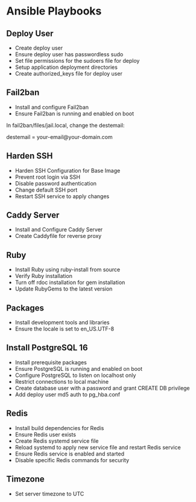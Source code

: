 # Ansible Playbooks

## Deploy User

- Create deploy user
- Ensure deploy user has passwordless sudo
- Set file permissions for the sudoers file for deploy
- Setup application deployment directories
- Create authorized_keys file for deploy user

## Fail2ban

- Install and configure Fail2ban
- Ensure Fail2ban is running and enabled on boot

In fail2ban/files/jail.local, change the destemail:

<Email for sending ban notifications>
destemail = your-email@your-domain.com

## Harden SSH

- Harden SSH Configuration for Base Image
- Prevent root login via SSH
- Disable password authentication
- Change default SSH port
- Restart SSH service to apply changes

## Caddy Server

- Install and Configure Caddy Server
- Create Caddyfile for reverse proxy

## Ruby

- Install Ruby using ruby-install from source
- Verify Ruby installation
- Turn off rdoc installation for gem installation
- Update RubyGems to the latest version

## Packages

- Install development tools and libraries
- Ensure the locale is set to en_US.UTF-8

## Install PostgreSQL 16

- Install prerequisite packages
- Ensure PostgreSQL is running and enabled on boot
- Configure PostgreSQL to listen on localhost only
- Restrict connections to local machine
- Create database user with a password and grant CREATE DB privilege
- Add deploy user md5 auth to pg_hba.conf

## Redis

- Install build dependencies for Redis
- Ensure Redis user exists
- Create Redis systemd service file
- Reload systemd to apply new service file and restart Redis service
- Ensure Redis service is enabled and started
- Disable specific Redis commands for security

## Timezone

- Set server timezone to UTC
